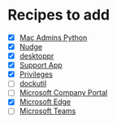 # Recipes to add

- [x] [Mac Admins Python](https://github.com/macadmins/python)
- [x] [Nudge](https://github.com/macadmins/nudge)
- [x] [desktoppr](https://github.com/scriptingosx/desktoppr)
- [x] [Support App](https://github.com/root3nl/SupportApp)
- [x] [Privileges](https://github.com/SAP/macOS-enterprise-privileges)
- [ ] [dockutil](https://github.com/kcrawford/dockutil)
- [ ] [Microsoft Company Portal](https://github.com/autopkg/smithjw-recipes/blob/master/Microsoft/Microsoft_Company_Portal.jamf.recipe.yaml)
- [x] [Microsoft Edge](https://github.com/smithjw/smithjw-actions-recipes/blob/main/Microsoft_Edge/Microsoft_Edge.jamf.recipe.yaml)
- [ ] [Microsoft Teams](https://github.com/autopkg/smithjw-recipes/blob/master/Microsoft/Microsoft_Teams.jamf.recipe.yaml)
